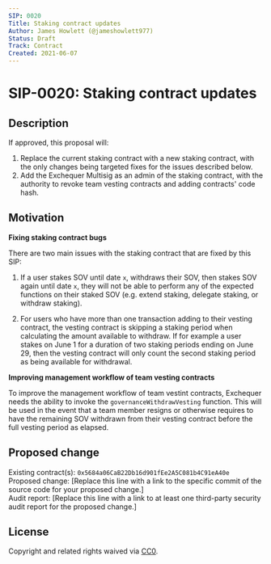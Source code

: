 ```yaml
---
SIP: 0020
Title: Staking contract updates
Author: James Howlett (@jameshowlett977)
Status: Draft
Track: Contract
Created: 2021-06-07
---
```


# SIP-0020: Staking contract updates

## Description  

If approved, this proposal will:

1. Replace the current staking contract with a new staking contract, with the only changes being targeted fixes for the issues described below.
2. Add the Exchequer Multisig as an admin of the staking contract, with the authority to revoke team vesting contracts and adding contracts' code hash.

## Motivation  

**Fixing staking contract bugs**  

There are two main issues with the staking contract that are fixed by this SIP:

1. If a user stakes SOV until date `x`, withdraws their SOV, then stakes SOV again until date `x`, they will not be able to perform any of the expected functions on their staked SOV (e.g. extend staking, delegate staking, or withdraw staking).

2. For users who have more than one transaction adding to their vesting contract, the vesting contract is skipping a staking period when calculating the amount available to withdraw. If for example a user stakes on June 1 for a duration of two staking periods ending on June 29, then the vesting contract will only count the second staking period as being available for withdrawal.

**Improving management workflow of team vesting contracts**  

To improve the management workflow of team vestint contracts, Exchequer needs the ability to invoke the `governanceWithdrawVesting` function. This will be used in the event that a team member resigns or otherwise requires to have the remaining SOV withdrawn from their vesting contract before the full vesting period as elapsed.

## Proposed change  

Existing contract(s): `0x5684a06CaB22Db16d901fEe2A5C081b4C91eA40e`  
Proposed change: [Replace this line with a link to the specific commit of the source code for your proposed change.]  
Audit report: [Replace this line with a link to at least one third-party security audit report for the proposed change.]  

## License
Copyright and related rights waived via [CC0](https://creativecommons.org/publicdomain/zero/1.0/).